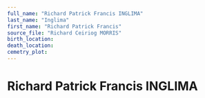 ```yaml
---
full_name: "Richard Patrick Francis INGLIMA"
last_name: "Inglima"
first_name: "Richard Patrick Francis"
source_file: "Richard Ceiriog MORRIS"
birth_location:
death_location:
cemetry_plot: 
---
```

# Richard Patrick Francis INGLIMA
